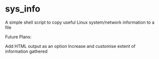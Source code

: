 # sys_info
A simple shell script to copy useful Linux system/network information to a file


Future Plans:

Add HTML output as an option
Increase and customise extent of information gathered
